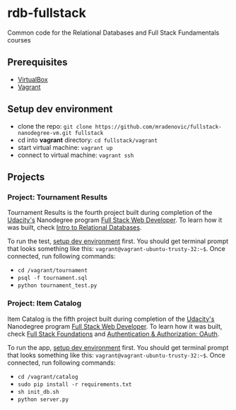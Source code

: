 # rdb-fullstack

Common code for the Relational Databases and Full Stack Fundamentals courses

## Prerequisites

* [VirtualBox](https://www.virtualbox.org/)
* [Vagrant](https://www.vagrantup.com/downloads.html)

## Setup dev environment

* clone the repo: `git clone https://github.com/mradenovic/fullstack-nanodegree-vm.git fullstack`
* cd into **vagrant** directory: `cd fullstack/vagrant`
* start virtual machine: `vagrant up`
* connect to virtual machine: `vagrant ssh`

## Projects

### Project: Tournament Results

Tournament Results is the fourth project built during completion of the [Udacity's](https://www.udacity.com/) Nanodegree program [Full Stack Web Developer](https://www.udacity.com/course/full-stack-web-developer-nanodegree--nd004). To learn how it was built, check [Intro to Relational Databases](https://www.udacity.com/course/intro-to-relational-databases--ud197).


To run the test, [setup dev environment](#setup-dev-environment) first. You should get terminal prompt that looks something like this: `vagrant@vagrant-ubuntu-trusty-32:~$`. Once connected, run following commands:
* `cd /vagrant/tournament`
* `psql -f tournament.sql`
* `python tournament_test.py`

### Project: Item Catalog

Item Catalog is the fifth project built during completion of the [Udacity's](https://www.udacity.com/) Nanodegree program [Full Stack Web Developer](https://www.udacity.com/course/full-stack-web-developer-nanodegree--nd004). To learn how it was built, check [Full Stack Foundations](https://www.udacity.com/courses/full-stack-foundations--ud088) and [Authentication & Authorization: OAuth](https://www.udacity.com/courses/authentication-authorization-oauth--ud330).


To run the app, [setup dev environment](#setup-dev-environment) first. You should get terminal prompt that looks something like this: `vagrant@vagrant-ubuntu-trusty-32:~$`. Once connected, run following commands:
* `cd /vagrant/catalog`
* `sudo pip install -r requirements.txt`
* `sh init_db.sh`
* `python server.py`
